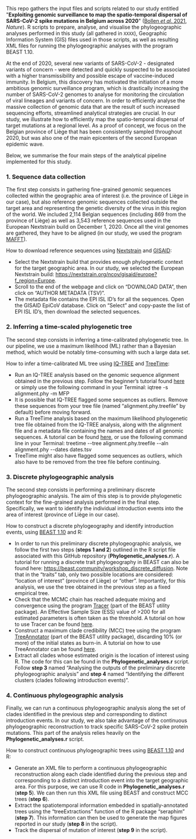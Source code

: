 This repo gathers the input files and scripts related to our study entitled "**Exploiting genomic surveillance to map the spatio-temporal dispersal of SARS-CoV-2 spike mutations in Belgium across 2020**" ([Bollen *et al*. 2021](https://www.nature.com/articles/s41598-021-97667-9), *Nature*). R scripts to prepare, analyse, and visualise the phylogeographic analyses performed in this study (all gathered in `XXXX`), Geographic Information System (GIS) files used in those scripts, as well as resulting XML files for running the phylogeographic analyses with the program BEAST 1.10.

At the end of 2020, several new variants of SARS-CoV-2 - designated variants of concern - were detected and quickly suspected to be associated with a higher transmissibility and possible escape of vaccine-induced immunity. In Belgium, this discovery has motivated the initiation of a more ambitious genomic surveillance program, which is drastically increasing the number of SARS-CoV-2 genomes to analyse for monitoring the circulation of viral lineages and variants of concern. In order to efficiently analyse the massive collection of genomic data that are the result of such increased sequencing efforts, streamlined analytical strategies are crucial. In our study, we illustrate how to efficiently map the spatio-temporal dispersal of target mutations at a regional level. As a proof of concept, we focus on the Belgian province of Liège that has been consistently sampled throughout 2020, but was also one of the main epicenters of the second European epidemic wave.

Below, we summarise the four main steps of the analytical pipeline implemented for this study.

### 1. Sequence data collection
The first step consists in gathering fine-grained genomic sequences collected within the geographic area of interest (i.e. the province of Liège in our case), but also reference genomic sequences collected outside the target area and representing the genetic diversity of the virus in this region of the world. We included 2,114 Belgian sequences (including 869 from the province of Liège) as well as 3,543 reference sequences used in the European Nextstrain build on December 1, 2020. Once all the viral genomes are gathered, they have to be aligned (in our study, we used the program [MAFFT](https://mafft.cbrc.jp/alignment/software/source.html)).

How to download reference sequences using [Nextstrain](https://nextstrain.org/) and [GISAID](https://www.gisaid.org/):
- Select the Nextstrain build that provides enough phylogenetic context for the target geographic area. In our study, we selected the European Nextstrain build: https://nextstrain.org/ncov/gisaid/europe?f_region=Europe.
- Scroll to the end of the webpage and click on “DOWNLOAD DATA”, then click on “AUTHOR METADATA (TSV)”.
- The metadata file contains the EPI ISL ID’s for all the sequences. Open the GISAID EpiCoV database. Click on “Select” and copy-paste the list of EPI ISL ID’s, then download the selected sequences.

### 2. Inferring a time-scaled phylogenetic tree
The second step consists in inferring a time-calibrated phylogenetic tree. In our pipeline, we use a maximum likelihood (ML) rather than a Bayesian method, which would be notably time-consuming with such a large data set.

How to infer a time-calibrated ML tree using [IQ-TREE](http://www.iqtree.org/) and [TreeTime](https://github.com/neherlab/treetime):
- Run an IQ-TREE analysis based on the genomic sequence alignment obtained in the previous step. Follow the beginner’s tutorial found [here](http://www.iqtree.org/doc/Tutorial) or simply use the following command in your Terminal: iqtree -s alignment.phy -m MFP
- It is possible that IQ-TREE flagged some sequences as outliers. Remove these sequences from your tree file (named “alignment.phy.treefile” by default) before moving forward.
- Run a TreeTime analysis based on the maximum likelihood phylogenetic tree file obtained from the IQ-TREE analysis, along with the alignment file and a metadata file containing the names and dates of all genomic sequences. A tutorial can be found [here](https://treetime.readthedocs.io/en/latest/tutorials.html), or use the following command line in your Terminal: treetime --tree alignment.phy.treefile --aln alignment.phy --dates dates.tsv
- TreeTime might also have flagged some sequences as outliers, which also have to be removed from the tree file before continuing. 

### 3. Discrete phylogeographic analysis
The second step consists in performing a preliminary discrete phylogeographic analysis. The aim of this step is to provide phylogenetic context for the fine-grained analysis performed in the final step. Specifically, we want to identify the individual introduction events into the area of interest (province of Liège in our case).

How to construct a discrete phylogeography and identify introduction events, using [BEAST 1.10](https://beast.community/) and R:
- In order to run this preliminary discrete phylogeographic analysis, we follow the first two steps (**steps 1 and 2**) outlined in the R script file associated with this GitHub repository (**Phylogenetic_analyses.r**). A tutorial for running a discrete trait phylogeography in BEAST can also be found here: https://beast.community/workshop_discrete_diffusion. Note that in the “traits” tab, only two possible locations are considered: “location of interest” (province of Liège) or “other”. Importantly, for this analysis, we use the tree obtained in the previous step as a fixed empirical tree.
- Check that the MCMC chain has reached adequate mixing and convergence using the program [Tracer](http://tree.bio.ed.ac.uk/software/tracer/) (part of the BEAST utility package). An Effective Sample Size (ESS) value of >200 for all estimated parameters is often taken as the threshold. A tutorial on how to use Tracer can be found [here]( https://beast.community/analysing_beast_output).
- Construct a maximum clade credibility (MCC) tree using the program [TreeAnnotator](https://beast.community/treeannotator) (part of the BEAST utility package), discarding 10% (or more) of the initial states as burn-in. A tutorial on how to use TreeAnnotator can be found [here](https://beast.community/treeannotator).
- Extract all clades whose estimated origin is the location of interest using R. The code for this can be found in the **Phylogenetic_analyses.r** script. Follow **step 3** named “Analysing the outputs of the preliminary discrete phylogeographic analysis” and **step 4** named “Identifying the different clusters (clades following introduction events)”.

### 4. Continuous phylogeographic analysis
Finally, we can run a continuous phylogeographic analysis along the set of clades identified in the previous step and corresponding to distinct introduction events. In our study, we also take advantage of the continuous phylogeographic reconstruction to track specific SARS-CoV-2 spike protein mutations. This part of the analysis relies heavily on the **Phylogenetic_analyses.r** script.

How to construct continuous phylogeographic trees using [BEAST 1.10](https://beast.community/) and R:
- Generate an XML file to perform a continuous phylogeographic reconstruction along each clade identified during the previous step and corresponding to a distinct introduction event into the target geographic area. For this purpose, we can use R code in **Phylogenetic_analyses.r** (**step 5**). We can then run this XML file using BEAST and construct MCC trees (**step 6**).
- Extract the spatiotemporal information embedded in spatially-annotated trees using the “treeExtractions” function of the R package “seraphim” (**step 7**). This information can then be used to generate the map figures reported in our study (**step 8** in the script).
- Track the dispersal of mutation of interest (**step 9** in the script).
